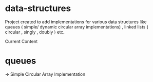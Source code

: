 # data-structures

Project created to add implementations for various data structures like queues ( simple/ dynamic circular array implementations) , linked lists ( circular , singly , doubly ) etc.

Current Content 
# queues
  -> Simple Circular Array Implementation